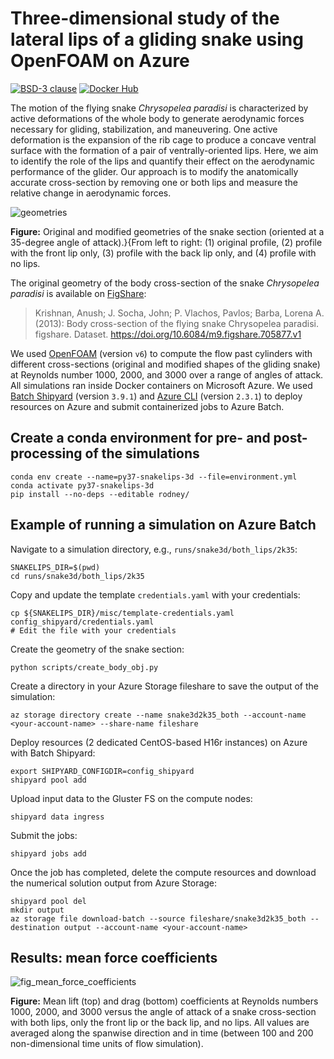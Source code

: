 # Three-dimensional study of the lateral lips of a gliding snake using OpenFOAM on Azure

[![BSD-3 clause](https://img.shields.io/badge/License-BSD%203--Clause-blue.svg)](https://opensource.org/licenses/BSD-3-Clause)
[![Docker Hub](https://img.shields.io/badge/hosted-docker--hub-informational.svg)](https://hub.docker.com/repository/docker/mesnardo/openfoam)

The motion of the flying snake *Chrysopelea paradisi* is characterized by active deformations of the whole body to generate aerodynamic forces necessary for gliding, stabilization, and maneuvering.
One active deformation is the expansion of the rib cage to produce a concave ventral surface with the formation of a pair of ventrally-oriented lips.
Here, we aim to identify the role of the lips and quantify their effect on the aerodynamic performance of the glider.
Our approach is to modify the anatomically accurate cross-section by removing one or both lips and measure the relative change in aerodynamic forces.

![geometries](data/figures/modified_sections_aoa35.png)

**Figure:** Original and modified geometries of the snake section (oriented at a $35$-degree angle of attack).}{From left to right: (1) original profile, (2) profile with the front lip only, (3) profile with the back lip only, and (4) profile with no lips.

The original geometry of the body cross-section of the snake *Chrysopelea paradisi* is available on [FigShare](https://doi.org/10.6084/m9.figshare.705877.v1):

> Krishnan, Anush; J. Socha, John; P. Vlachos, Pavlos; Barba, Lorena A. (2013): Body cross-section of the flying snake Chrysopelea paradisi. figshare. Dataset. https://doi.org/10.6084/m9.figshare.705877.v1

We used [OpenFOAM](https://openfoam.org) (version `v6`) to compute the flow past cylinders with different cross-sections (original and modified shapes of the gliding snake) at Reynolds number $1000$, $2000$, and $3000$ over a range of angles of attack.
All simulations ran inside Docker containers on Microsoft Azure.
We used [Batch Shipyard](https://github.com/Azure/batch-shipyard) (version `3.9.1`) and [Azure CLI](https://github.com/Azure/azure-cli) (version `2.3.1`) to deploy resources on Azure and submit containerized jobs to Azure Batch.

## Create a conda environment for pre- and post-processing of the simulations

```shell
conda env create --name=py37-snakelips-3d --file=environment.yml
conda activate py37-snakelips-3d
pip install --no-deps --editable rodney/
```

## Example of running a simulation on Azure Batch

Navigate to a simulation directory, e.g., `runs/snake3d/both_lips/2k35`:

```shell
SNAKELIPS_DIR=$(pwd)
cd runs/snake3d/both_lips/2k35
```

Copy and update the template `credentials.yaml` with your credentials:

```shell
cp ${SNAKELIPS_DIR}/misc/template-credentials.yaml config_shipyard/credentials.yaml
# Edit the file with your credentials
```

Create the geometry of the snake section:

```shell
python scripts/create_body_obj.py
```

Create a directory in your Azure Storage fileshare to save the output of the simulation:

```shell
az storage directory create --name snake3d2k35_both --account-name <your-account-name> --share-name fileshare
```

Deploy resources (2 dedicated CentOS-based H16r instances) on Azure with Batch Shipyard:

```shell
export SHIPYARD_CONFIGDIR=config_shipyard
shipyard pool add
```

Upload input data to the Gluster FS on the compute nodes:

```shell
shipyard data ingress
```

Submit the jobs:

```shell
shipyard jobs add
```

Once the job has completed, delete the compute resources and download the numerical solution output from Azure Storage:

```shell
shipyard pool del
mkdir output
az storage file download-batch --source fileshare/snake3d2k35_both --destination output --account-name <your-account-name>
```

## Results: mean force coefficients

![fig_mean_force_coefficients](./runs/snake3d/figures/mean_force_coefficients.png)

**Figure:** Mean lift (top) and drag (bottom) coefficients at Reynolds numbers $1000$, $2000$,
and $3000$ versus the angle of attack of a snake cross-section with both lips, only the front
lip or the back lip, and no lips. All values are averaged along the spanwise direction and in
time (between $100$ and $200$ non-dimensional time units of flow simulation).

